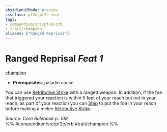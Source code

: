 ```yaml
---
obsidianUIMode: preview
cssclass: pf2e,pf2e-feat
tags:
- compendium/src/pf2e/crb
- trait/champion
aliases: ["Ranged Reprisal"]
---
```

# Ranged Reprisal  *Feat 1*  
[champion](/rules/traits/champion.md)  

- **Prerequisites**: paladin cause

You can use [Retributive Strike](/rules/actions/retributive-strike.md) with a ranged weapon. In addition, if the foe that triggered your reaction is within 5 feet of your reach but not in your reach, as part of your reaction you can [Step](/rules/actions/step.md) to put the foe in your reach before making a melee [Retributive Strike](/rules/actions/retributive-strike.md).

*Source: Core Rulebook p. 109*  
%% #compendium/src/pf2e/crb #trait/champion %%